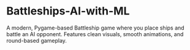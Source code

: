 # Battleships-AI-with-ML
A modern, Pygame-based Battleship game where you place ships and battle an AI opponent. Features clean visuals, smooth animations, and round-based gameplay.
